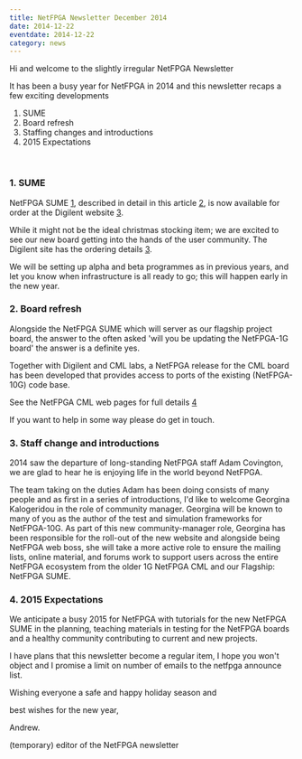 ```yaml
---
title: NetFPGA Newsletter December 2014
date: 2014-12-22
eventdate: 2014-12-22
category: news
---
```


Hi and welcome to the slightly irregular NetFPGA Newsletter

It has been a busy year for NetFPGA in 2014 and this newsletter recaps a few exciting developments

1. SUME
2. Board refresh
3. Staffing changes and introductions
4. 2015 Expectations

<br>

### 1. SUME

NetFPGA SUME [1](/NetFPGA-SUME.html), described in detail in this article [2](http://ieeexplore.ieee.org/xpl/articleDetails.jsp?arnumber=6866035), is now available for order at the Digilent website [3](http://bit.ly/1v8YdF5).

While it might not be the ideal christmas stocking item; we are excited to see our new board getting into the hands of the user community. The Digilent site has the ordering details [3](http://bit.ly/1v8YdF5).

We will be setting up alpha and beta programmes as in previous years, and let you know when infrastructure is all ready to go; this will happen early in the new year.

### 2. Board refresh

Alongside the NetFPGA SUME which will server as our flagship project board, the answer to the often asked 'will you be updating the NetFPGA-1G board' the answer is a definite yes.

Together with Digilent and CML labs, a NetFPGA release for the CML board has been developed that provides access to ports of the existing (NetFPGA-10G) code base.

See the NetFPGA CML web pages for full details [4](/NetFPGA-CML.html)

If you want to help in some way please do get in touch.

### 3. Staff change and introductions

2014 saw the departure of long-standing NetFPGA staff Adam Covington, we are glad to hear he is enjoying life in the world beyond NetFPGA.

The team taking on the duties Adam has been doing consists of many people and as first in a series of introductions, I'd like to welcome Georgina Kalogeridou in the role of community manager. Georgina will be known to many of you as the author of the test and simulation frameworks for NetFPGA-10G. As part of this new community-manager role, Georgina has been responsible for the roll-out of the new website and alongside being NetFPGA web boss, she will take a more active role to ensure the mailing lists, online material, and forums work to support users across the entire NetFPGA ecosystem from the older 1G NetFPGA CML and our Flagship: NetFPGA SUME.

### 4. 2015 Expectations

We anticipate a busy 2015 for NetFPGA with tutorials for the new NetFPGA SUME in the planning, teaching materials in testing for the NetFPGA boards and a healthy community contributing to current and new projects.

I have plans that this newsletter become a regular item, I hope you won't object and I promise a limit on number of emails to the netfpga announce list.

Wishing everyone a safe and happy holiday season and

best wishes for the new year,

Andrew.

(temporary) editor of the NetFPGA newsletter

